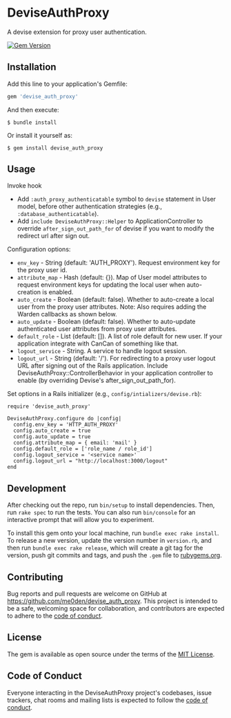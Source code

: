 # DeviseAuthProxy

A devise extension for proxy user authentication.

[![Gem Version](https://badge.fury.io/rb/devise_auth_proxy.svg)](http://badge.fury.io/rb/devise_auth_proxy)

## Installation

Add this line to your application's Gemfile:

```ruby
gem 'devise_auth_proxy'
```

And then execute:

    $ bundle install

Or install it yourself as:

    $ gem install devise_auth_proxy

## Usage

Invoke hook 
* Add `:auth_proxy_authenticatable` symbol to `devise` statement in User model, before other authentication strategies (e.g., `:database_authenticatable`).
* Add `include DeviseAuthProxy::Helper` to ApplicationController to override `after_sign_out_path_for` of devise if you want to modify the redirect url after sign out.

Configuration options:
* `env_key` - String (default: 'AUTH_PROXY'). Request environment key for the proxy user id.
* `attribute_map` - Hash (default: {}). Map of User model attributes to request environment keys for updating the local user when auto-creation is enabled.
* `auto_create` - Boolean (default: false). Whether to auto-create a local user from the proxy user attributes. Note: Also requires adding the Warden callbacks as shown below.
* `auto_update` - Boolean (default: false). Whether to auto-update authenticated user attributes from proxy user attributes.
* `default_role` - List (default: []). A list of role default for new user. If your application integrate with CanCan of something like that.
* `logout_service` - String. A service to handle logout session.
* `logout_url` - String (default: '/'). For redirecting to a proxy user logout URL after signing out of the Rails application. Include DeviseAuthProxy::ControllerBehavior in your application controller to enable (by overriding Devise's after_sign_out_path_for).


Set options in a Rails initializer (e.g., `config/intializers/devise.rb`):

```
require 'devise_auth_proxy'

DeviseAuthProxy.configure do |config|
  config.env_key = 'HTTP_AUTH_PROXY'
  config.auto_create = true
  config.auto_update = true
  config.attribute_map = { email: 'mail' }
  config.default_role = ['role_name / role_id']
  config.logout_service = '<service name>'
  config.logout_url = "http://localhost:3000/logout"
end
```


## Development

After checking out the repo, run `bin/setup` to install dependencies. Then, run `rake spec` to run the tests. You can also run `bin/console` for an interactive prompt that will allow you to experiment.

To install this gem onto your local machine, run `bundle exec rake install`. To release a new version, update the version number in `version.rb`, and then run `bundle exec rake release`, which will create a git tag for the version, push git commits and tags, and push the `.gem` file to [rubygems.org](https://rubygems.org).

## Contributing

Bug reports and pull requests are welcome on GitHub at https://github.com/me0den/devise_auth_proxy. This project is intended to be a safe, welcoming space for collaboration, and contributors are expected to adhere to the [code of conduct](https://github.com/me0den/devise_auth_proxy/blob/master/CODE_OF_CONDUCT.md).


## License

The gem is available as open source under the terms of the [MIT License](https://opensource.org/licenses/MIT).

## Code of Conduct

Everyone interacting in the DeviseAuthProxy project's codebases, issue trackers, chat rooms and mailing lists is expected to follow the [code of conduct](https://github.com/me0den/devise_auth_proxy/blob/master/CODE_OF_CONDUCT.md).
